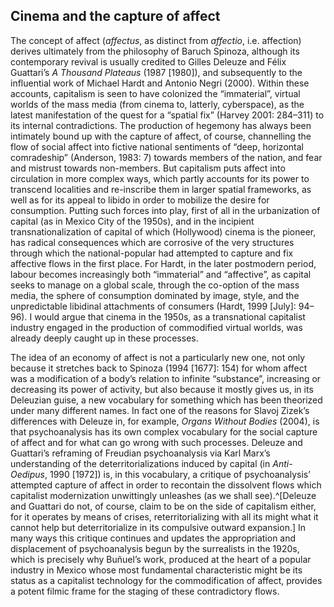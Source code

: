 ﻿## Cinema and the capture of affect

The concept of affect (*affectus*, as distinct from *affectio*, i.e. affection) derives ultimately from the philosophy of Baruch Spinoza, although its contemporary revival is usually credited to Gilles Deleuze and Félix Guattari’s *A Thousand Plateaus* (1987 \[1980\]), and subsequently to the influential work of Michael Hardt and Antonio Negri (2000). Within these accounts, capitalism is seen to have colonized the “immaterial”, virtual worlds of the mass media (from cinema to, latterly, cyberspace), as the latest manifestation of the quest for a “spatial fix” (Harvey 2001: 284–311) to its internal contradictions. The production of hegemony has always been intimately bound up with the capture of affect, of course, channelling the flow of social affect into fictive national sentiments of “deep, horizontal comradeship” (Anderson, 1983: 7) towards members of the nation, and fear and mistrust towards non-members. But capitalism puts affect into circulation in more complex ways, which partly accounts for its power to transcend localities and re-inscribe them in larger spatial frameworks, as well as for its appeal to libido in order to mobilize the desire for consumption. Putting such forces into play, first of all in the urbanization of capital (as in Mexico City of the 1950s), and in the incipient transnationalization of capital of which (Hollywood) cinema is the pioneer, has radical consequences which are corrosive of the very structures through which the national-popular had attempted to capture and fix affective flows in the first place. For Hardt, in the later postmodern period, labour becomes increasingly both “immaterial” and “affective”, as capital seeks to manage on a global scale, through the co-option of the mass media, the sphere of consumption dominated by image, style, and the unpredictable libidinal attachments of consumers (Hardt, 1999 \[July\]: 94–96). I would argue that cinema in the 1950s, as a transnational capitalist industry engaged in the production of commodified virtual worlds, was already deeply caught up in these processes.

The idea of an economy of affect is not a particularly new one, not only because it stretches back to Spinoza (1994 \[1677\]: 154) for whom affect was a modification of a body’s relation to infinite “substance”, increasing or decreasing its power of activity, but also because it mostly gives us, in its Deleuzian guise, a new vocabulary for something which has been theorized under many different names. In fact one of the reasons for Slavoj Zizek’s differences with Deleuze in, for example, *Organs Without Bodies* (2004), is that psychoanalysis has its own complex vocabulary for the social capture of affect and for what can go wrong with such processes. Deleuze and Guattari’s reframing of Freudian psychoanalysis via Karl Marx’s understanding of the deterritorializations induced by capital (in *Anti-Oedipus*, 1990 \[1972\]) is, in this vocabulary, a critique of psychoanalysis’ attempted capture of affect in order to recontain the dissolvent flows which capitalist modernization unwittingly unleashes (as we shall see).^[Deleuze and Guattari do not, of course, claim to be on the side of capitalism either, for it operates by means of crises, reterritorializing with all its might what it cannot help but deterritorialize in its compulsive outward expansion.] In many ways this critique continues and updates the appropriation and displacement of psychoanalysis begun by the surrealists in the 1920s, which is precisely why Buñuel’s work, produced at the heart of a popular industry in Mexico whose most fundamental characteristic might be its status as a capitalist technology for the commodification of affect, provides a potent filmic frame for the staging of these contradictory flows.

